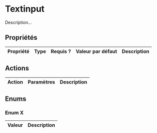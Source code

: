 # Textinput
 
Description...

## Propriétés

|Propriété|Type|Requis ?|Valeur par défaut|Description|
|-|-|-|-|-|

## Actions

|Action|Paramètres|Description|
|-|-|-|

## Enums

### Enum X

|Valeur|Description|
|-|-|

